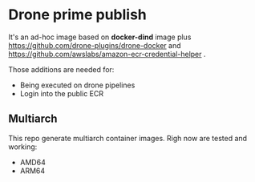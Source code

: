 # Drone prime publish
It's an ad-hoc image based on **docker-dind** image plus https://github.com/drone-plugins/drone-docker and https://github.com/awslabs/amazon-ecr-credential-helper .

Those additions are needed for:
- Being executed on drone pipelines
- Login into the public ECR

## Multiarch
This repo generate multiarch container images. 
Righ now are tested and working:
- AMD64
- ARM64
